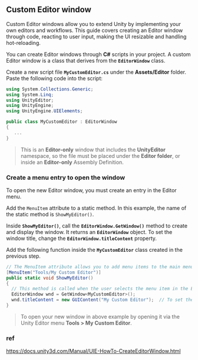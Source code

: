 ## Custom Editor window

Custom Editor windows allow you to extend Unity by implementing your own editors and workflows. This guide covers creating an Editor window through code, reacting to user input, making the UI resizable and handling hot-reloading.

You can create Editor windows through **C#** scripts in your project. A custom Editor window is a class that derives from the **`EditorWindow`** class.

Create a new script file **`MyCustomEditor.cs`** under the **Assets/Editor** folder. Paste the following code into the script:

```cs
using System.Collections.Generic;
using System.Linq;
using UnityEditor;
using UnityEngine;
using UnityEngine.UIElements;

public class MyCustomEditor : EditorWindow
{
   ...
}
```

> This is an **Editor-only** window that includes the **UnityEditor** namespace, so the file must be placed under the **Editor folder**, or inside an **Editor-only** Assembly Definition.


### Create a menu entry to open the window
To open the new Editor window, you must create an entry in the Editor menu.

Add the `MenuItem` attribute to a static method. In this example, the name of the static method is `ShowMyEditor()`.

Inside **`ShowMyEditor()`**, call the **`EditorWindow.GetWindow()`** method to create and display the window. It returns an **`EditorWindow`** object. To set the window title, change the **`EditorWindow.titleContent`** property.

Add the following function inside the **`MyCustomEditor`** class created in the previous step.


```cs
// The MenuItem attribute allows you to add menu items to the main menu and Inspector window context menus.
[MenuItem("Tools/My Custom Editor")]
public static void ShowMyEditor()  
{
  // This method is called when the user selects the menu item in the Editor, the EditorWindow.GetWindow()   // method to create and display the window
  EditorWindow wnd = GetWindow<MyCustomEditor>();
  wnd.titleContent = new GUIContent("My Custom Editor");  // To set the window title, change the EditorWindow.titleContent property.
}

```
> To open your new window in above example by opening it via the Unity Editor menu **Tools > My Custom Editor**.







### ref 
https://docs.unity3d.com/Manual/UIE-HowTo-CreateEditorWindow.html
